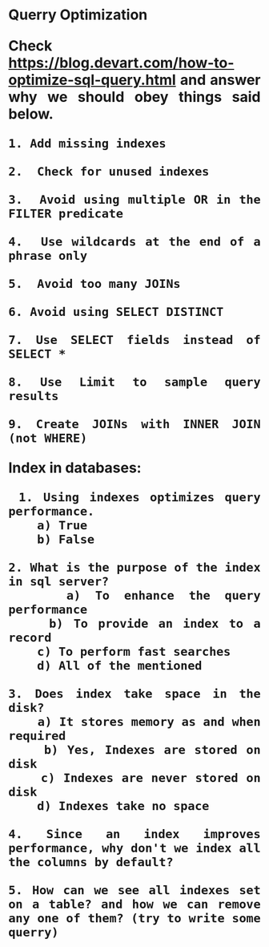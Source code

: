 <div align="justify">
    <b style="font-size:28px;">
    
Querry Optimization

Check https://blog.devart.com/how-to-optimize-sql-query.html 
and answer why we should obey things said below.

    1. Add missing indexes

    2.  Check for unused indexes

    3.  Avoid using multiple OR in the FILTER predicate

    4.  Use wildcards at the end of a phrase only

    5.  Avoid too many JOINs

    6. Avoid using SELECT DISTINCT

    7. Use SELECT fields instead of SELECT *

    8. Use Limit to sample query results

    9. Create JOINs with INNER JOIN (not WHERE)

Index in databases:

     1. Using indexes optimizes query performance.
        a) True
        b) False

    2. What is the purpose of the index in sql server?
        a) To enhance the query performance
        b) To provide an index to a record
        c) To perform fast searches
        d) All of the mentioned

    3. Does index take space in the disk?
        a) It stores memory as and when required
        b) Yes, Indexes are stored on disk
        c) Indexes are never stored on disk
        d) Indexes take no space

    4. Since an index improves performance, why don't we index all the columns by default? 

    5. How can we see all indexes set on a table? and how we can remove any one of them? (try to write some querry)

    

</b>
</div>